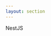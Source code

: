```yaml
---
layout: section
---
```


<EmojiTitle title="Übung" emoji="👷">
NestJS
</EmojiTitle>

<PageNumber/>

<Footer
    text="💻 API-/Backend-Entwicklung"
/>
